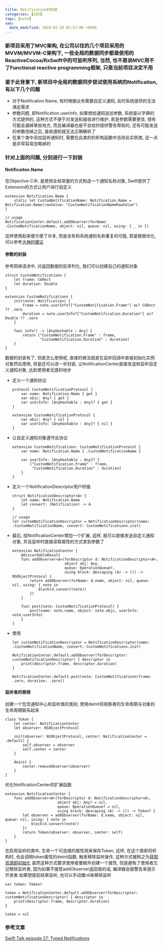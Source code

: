 ```yaml
---
title: Notification的封装
categories: [iOS]
tags: [note]
seo:
  date_modified: 2020-02-28 02:57:00 +0800
---
```


### 新项目采用了MVC架构, 在公司以往的几个项目采用的MVVM/MVVM-C架构下, 一些全局的数据同步都是使用的ReactiveCocoa/RxSwift中的可监听序列, 当然, 也不是说MVC用不了Functional reactive programming框架, 只是当前项目决定不用

### 鉴于此背景下, 新项目中全局的数据同步尝试使用系统的Notification, 有以下几个问题
* 对于Notification.Name, 有时根据业务需要自定义通知, 此时系统提供的无法满足需求
* 参数问题, 即Notification.userInfo, 如果想给通知追加参数, 系统是以字典的方式提供的, 这种方式不便于对发送和接收进行维护, 若是参数需要更改, 很有可能会漏掉某些地方, 而且编译器也是不会给你提供警告帮助的, 还有可能发送的参数改掉之后, 接收通知就无法正确解析了
* 在某个类中添加监听通知时, 需要在此类的的析构函数中去除此实例类, 这一点是非常容易忽略掉的

### 针对上面的问题, 分别进行一下封装
#### Notificaiton.Name
在Objective-C中, 是使用全局常量的方式构造一个通知名称对象, Swift提供了Extension的方式让用户进行自定义

```
extension Notification.Name {    
    static let CustomNotificationName: Notification.Name = Notification.Name(rawValue: "CustomNotificationNameRawValue")
}

// usage
NotificationCenter.default.addObserver(forName: .CustomNotificationName, object: nil, queue: nil, using: { _ in })
```
这样使用起来便方便了许多, 但是会有和系统通知名称重复的可能, 若是极致优化, 可以参考[大神的建议](https://www.jianshu.com/p/105f6b133bd2)

#### 参数的封装
参考网络请求中, 对返回数据的反序列化, 我们可以创建自己的通知对象

```
struct CustomNotificationn {
    let frame: CGRect
    let duration: Double
}

extension CustomNotificationn {
    init(note: Notification) {
        frame = note.userInfo?["CustomNotification.Frame"] as? CGRect ?? .zero
        duration = note.userInfo?["CustomNotification.Duration"] as? Double ?? .zero
    }
    
    func info() -> [AnyHashable : Any] {
        return ["CustomNotification.Frame" : frame,
                "CustomNotification.Duration" : duration]
    }
}
```
数据的封装有了, 但是怎么使用呢, 直接的做法就是在监听回调中直接初始化实例对象然后使用, 但是还可以进一步封装, 让NotificationCenter直接发送和监听自定义通知对象, 达到使用者无感的地步

* 定义一个通知协议

	```
	protocol CustomNotificationProtocol {
	    var name: Notification.Name { get }
	    var objc: Any? { get }
	    var userInfo: [AnyHashable : Any]? { get }
	}
	
	extension CustomNotificationProtocol {
	    var objc: Any? { nil }
	    var userInfo: [AnyHashable : Any]? { nil }
	}
	```
* 让自定义通知对象遵守此协议

	```
	extension CustomNotificationn: CustomNotificationProtocol {
	    var name: Notification.Name { .CustomNotificationName }
	    
	    var userInfo: [AnyHashable : Any]? {
	        ["CustomNotification.Frame" : frame,
	         "CustomNotification.Duration" : duration]
	    }
	}
	```

* 定义一个NotificationDescriptor用户桥接

	```
	struct NotificationDescriptor<A> {
	    let name: Notification.Name
	    let convert: (Notification) -> A
	}
	
	// usage
	let customNotificationDescriptor = NotificationDescriptor(name: .CustomNotificationName, convert: CustomNotificationn.init)
	```
* 最后, 给NotificationCenter增加一个扩展, 这样, 就可以直接发送自定义通知对象, 并且监听时直接读取属性的方式拿到参数了

	```
	extension NotificationCenter {
	    @discardableResult
	    func addObserver<A>(forDescriptor d: NotificationDescriptor<A>,
	                        object obj: Any,
	                        queue: OperationQueue?,
	                        using block: @escaping (A) -> ()) -> NSObjectProtocol {
	        return addObserver(forName: d.name, object: nil, queue: nil, using: { note in
	            block(d.convert(note))
	        })
	    }
	    
	    func post(note: CustomNotificationProtocol) {
	        post(name: note.name, object: note.objc, userInfo: note.userInfo)
	    }
	}
	```
* 使用

	```
	let customNotificationDescriptor = NotificationDescriptor(name: .CustomNotificationName, convert: CustomNotificationn.init)
	
	NotificationCenter.default.addObserver(forDescriptor: customNotificationDescriptor) { descriptor in
	    print(descriptor.frame, descriptor.duration)
	}
	
	NotificationCenter.default.post(note: CustomNotificationn(frame: .zero, duration: .zero))
	```

#### 监听者的移除
创建一个包含通知中心和监听类的类别, 使用deinit将观察者的生命周期与对象的生命周期联系起来

```
class Token {
    let center: NotificationCenter
    let observer: NSObjectProtocol
    
    init(observer: NSObjectProtocol, center: NotificationCenter = .default) {
        self.observer = observer
        self.center = center
    }
    
    deinit {
        center.removeObserver(observer)
    }
}
```
优化NotificationCenter的扩展函数

```
extension NotificationCenter {
    func addObserver<A>(forDescriptor d: NotificationDescriptor<A>,
                        object obj: Any? = nil,
                        queue: OperationQueue? = nil,
                        using block: @escaping (A) -> ()) -> Token? {
        let observer = addObserver(forName: d.name, object: nil, queue: nil, using: { note in
            block(d.convert(note))
        })
        return Token(observer: observer, center: self)
    }
}
```
在启用监听的类中, 生命一个可选值的属性用来保存Token, 这样, 在这个类即将析构时, 也会调用token属性的deinit函数, 触发移除监听操作, 这种方式被称之为[获取资源即初始化](https://en.wikipedia.org/wiki/Resource_acquisition_is_initialization)
虽然这种方式要求使用者要额外创建一个属性, 但是避免了使用者忘记移除监听者, 因为如果不接受addObserver返回值的话, 编译器会报警告来提示开发者
如果想提前结束监听, 也可以手动置nil来移除监听

```
var token: Token?

token = NotificationCenter.default.addObserver(forDescriptor: customNotificationDescriptor) { descriptor in
    print(descriptor.frame, descriptor.duration)
}

token = nil
```

### 参考文章
[Swift Talk episode 27: Typed Notifications](https://talk.objc.io/episodes/S01E27-typed-notifications-part-1)
